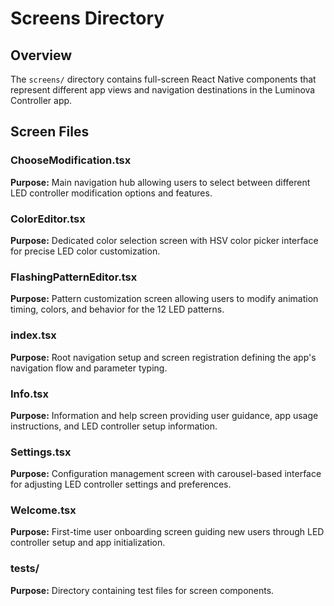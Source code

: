 # Screens Directory
## Overview
The `screens/` directory contains full-screen React Native components that represent different app views and navigation destinations in the Luminova Controller app.
## Screen Files
### ChooseModification.tsx
**Purpose:** Main navigation hub allowing users to select between different LED controller modification options and features.

### ColorEditor.tsx
**Purpose:** Dedicated color selection screen with HSV color picker interface for precise LED color customization.

### FlashingPatternEditor.tsx
**Purpose:** Pattern customization screen allowing users to modify animation timing, colors, and behavior for the 12 LED patterns.

### index.tsx
**Purpose:** Root navigation setup and screen registration defining the app's navigation flow and parameter typing.

### Info.tsx
**Purpose:** Information and help screen providing user guidance, app usage instructions, and LED controller setup information.

### Settings.tsx
**Purpose:** Configuration management screen with carousel-based interface for adjusting LED controller settings and preferences.

### Welcome.tsx
**Purpose:** First-time user onboarding screen guiding new users through LED controller setup and app initialization.

### __tests__/
**Purpose:** Directory containing test files for screen components.
